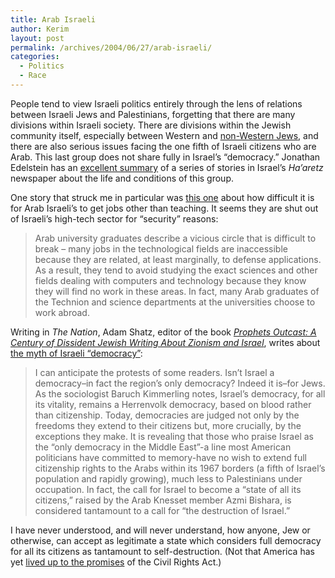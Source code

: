 ```yaml
---
title: Arab Israeli
author: Kerim
layout: post
permalink: /archives/2004/06/27/arab-israeli/
categories:
  - Politics
  - Race
---
```

People tend to view Israeli politics entirely through the lens of relations between Israeli Jews and Palestinians, forgetting that there are many divisions within Israeli society. There are divisions within the Jewish community itself, especially between Western and <a href="http://articles.findarticles.com/p/articles/mi_m1548/is_n2_v13/ai_20567225" onclick="_gaq.push(['_trackEvent', 'outbound-article', 'http://articles.findarticles.com/p/articles/mi_m1548/is_n2_v13/ai_20567225', 'non-Western Jews']);" >non-Western Jews</a>, and there are also serious issues facing the one fifth of Israeli citizens who are Arab. This last group does not share fully in Israel&#8217;s &#8220;democracy.&#8221; Jonathan Edelstein has an <a href="http://headheeb.blogmosis.com/archives/025266.html" onclick="_gaq.push(['_trackEvent', 'outbound-article', 'http://headheeb.blogmosis.com/archives/025266.html', 'excellent summary']);" >excellent summary</a> of a series of stories in Israel&#8217;s *Ha&#8217;aretz* newspaper about the life and conditions of this group.

One story that struck me in particular was <a href="http://www.haaretz.com/hasen/pages/ShArt.jhtml?itemNo=431601&#038;contrassID=2&#038;subContrassID=20&#038;sbSubContrassID=0&#038;listSrc=Y" onclick="_gaq.push(['_trackEvent', 'outbound-article', 'http://www.haaretz.com/hasen/pages/ShArt.jhtml?itemNo=431601&contrassID=2&subContrassID=20&sbSubContrassID=0&listSrc=Y', 'this one']);" >this one</a> about how difficult it is for Arab Israeli&#8217;s to get jobs other than teaching. It seems they are shut out of Israeli&#8217;s high-tech sector for &#8220;security&#8221; reasons:

> Arab university graduates describe a vicious circle that is difficult to break &#8211; many jobs in the technological fields are inaccessible because they are related, at least marginally, to defense applications. As a result, they tend to avoid studying the exact sciences and other fields dealing with computers and technology because they know they will find no work in these areas. In fact, many Arab graduates of the Technion and science departments at the universities choose to work abroad.

Writing in *The Nation*, Adam Shatz, editor of the book *<a href="http://www.addall.com/New/BestSeller.cgi?isbn=1560255099&#038;dispCurr=USD" onclick="_gaq.push(['_trackEvent', 'outbound-article', 'http://www.addall.com/New/BestSeller.cgi?isbn=1560255099&dispCurr=USD', 'Prophets Outcast: A Century of Dissident Jewish Writing About Zionism and Israel']);" >Prophets Outcast: A Century of Dissident Jewish Writing About Zionism and Israel</a>*, writes about <a href="http://www.thenation.com/docprint.mhtml?i=20040426&#038;s=shatz" onclick="_gaq.push(['_trackEvent', 'outbound-article', 'http://www.thenation.com/docprint.mhtml?i=20040426&s=shatz', 'the myth of Israeli &#8220;democracy&#8221;']);" >the myth of Israeli &#8220;democracy&#8221;</a>:

> I can anticipate the protests of some readers. Isn&#8217;t Israel a democracy&#8211;in fact the region&#8217;s only democracy? Indeed it is&#8211;for Jews. As the sociologist Baruch Kimmerling notes, Israel&#8217;s democracy, for all its vitality, remains a Herrenvolk democracy, based on blood rather than citizenship. Today, democracies are judged not only by the freedoms they extend to their citizens but, more crucially, by the exceptions they make. It is revealing that those who praise Israel as the &#8220;only democracy in the Middle East&#8221;-a line most American politicians have committed to memory-have no wish to extend full citizenship rights to the Arabs within its 1967 borders (a fifth of Israel&#8217;s population and rapidly growing), much less to Palestinians under occupation. In fact, the call for Israel to become a &#8220;state of all its citizens,&#8221; raised by the Arab Knesset member Azmi Bishara, is considered tantamount to a call for &#8220;the destruction of Israel.&#8221;

I have never understood, and will never understand, how anyone, Jew or otherwise, can accept as legitimate a state which considers full democracy for all its citizens as tantamount to self-destruction. (Not that America has yet <a href="http://test.oxus.net/archives/000637.html" onclick="_gaq.push(['_trackEvent', 'outbound-article', 'http://test.oxus.net/archives/000637.html', 'lived up to the promises']);" >lived up to the promises</a> of the Civil Rights Act.)


